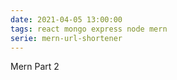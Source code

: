```yaml
---
date: 2021-04-05 13:00:00
tags: react mongo express node mern
serie: mern-url-shortener
---
```


Mern Part 2
